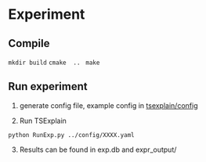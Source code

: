 # Experiment


## Compile

```mkdir build```
```cmake  .. ```
```make ```

## Run experiment 

1. generate config file, example config in [tsexplain/config](https://github.com/Ireneruru/tsexplain/tree/master/config)

2. Run TSExplain 

```python RunExp.py ../config/XXXX.yaml```

3. Results can be found in exp.db and expr_output/





